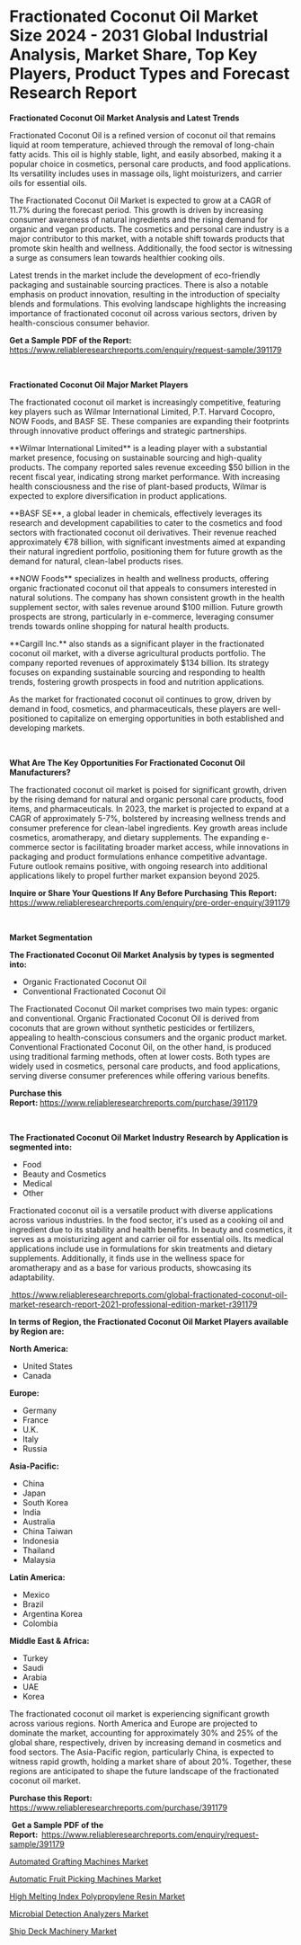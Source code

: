 <p><h1>Fractionated Coconut Oil Market Size 2024 - 2031 Global Industrial Analysis, Market Share, Top Key Players, Product Types and Forecast Research Report</h1></p><p><strong>Fractionated Coconut Oil Market Analysis and Latest Trends</strong></p>
<p><p>Fractionated Coconut Oil is a refined version of coconut oil that remains liquid at room temperature, achieved through the removal of long-chain fatty acids. This oil is highly stable, light, and easily absorbed, making it a popular choice in cosmetics, personal care products, and food applications. Its versatility includes uses in massage oils, light moisturizers, and carrier oils for essential oils.</p><p>The Fractionated Coconut Oil Market is expected to grow at a CAGR of 11.7% during the forecast period. This growth is driven by increasing consumer awareness of natural ingredients and the rising demand for organic and vegan products. The cosmetics and personal care industry is a major contributor to this market, with a notable shift towards products that promote skin health and wellness. Additionally, the food sector is witnessing a surge as consumers lean towards healthier cooking oils.</p><p>Latest trends in the market include the development of eco-friendly packaging and sustainable sourcing practices. There is also a notable emphasis on product innovation, resulting in the introduction of specialty blends and formulations. This evolving landscape highlights the increasing importance of fractionated coconut oil across various sectors, driven by health-conscious consumer behavior.</p></p>
<p><strong>Get a Sample PDF of the Report:&nbsp;</strong> <a href="https://www.reliableresearchreports.com/enquiry/request-sample/391179?utm_campaign=5&utm_medium=2&utm_source=Github&utm_content=ia&utm_term=26102024&utm_id=fractionated-coconut-oil">https://www.reliableresearchreports.com/enquiry/request-sample/391179</a></p>
<p>&nbsp;</p>
<p><strong>Fractionated Coconut Oil Major Market Players</strong></p>
<p><p>The fractionated coconut oil market is increasingly competitive, featuring key players such as Wilmar International Limited, P.T. Harvard Cocopro, NOW Foods, and BASF SE. These companies are expanding their footprints through innovative product offerings and strategic partnerships.</p><p>**Wilmar International Limited** is a leading player with a substantial market presence, focusing on sustainable sourcing and high-quality products. The company reported sales revenue exceeding $50 billion in the recent fiscal year, indicating strong market performance. With increasing health consciousness and the rise of plant-based products, Wilmar is expected to explore diversification in product applications.</p><p>**BASF SE**, a global leader in chemicals, effectively leverages its research and development capabilities to cater to the cosmetics and food sectors with fractionated coconut oil derivatives. Their revenue reached approximately €78 billion, with significant investments aimed at expanding their natural ingredient portfolio, positioning them for future growth as the demand for natural, clean-label products rises.</p><p>**NOW Foods** specializes in health and wellness products, offering organic fractionated coconut oil that appeals to consumers interested in natural solutions. The company has shown consistent growth in the health supplement sector, with sales revenue around $100 million. Future growth prospects are strong, particularly in e-commerce, leveraging consumer trends towards online shopping for natural health products.</p><p>**Cargill Inc.** also stands as a significant player in the fractionated coconut oil market, with a diverse agricultural products portfolio. The company reported revenues of approximately $134 billion. Its strategy focuses on expanding sustainable sourcing and responding to health trends, fostering growth prospects in food and nutrition applications.</p><p>As the market for fractionated coconut oil continues to grow, driven by demand in food, cosmetics, and pharmaceuticals, these players are well-positioned to capitalize on emerging opportunities in both established and developing markets.</p></p>
<p>&nbsp;</p>
<p><strong>What Are The Key Opportunities For Fractionated Coconut Oil Manufacturers?</strong></p>
<p><p>The fractionated coconut oil market is poised for significant growth, driven by the rising demand for natural and organic personal care products, food items, and pharmaceuticals. In 2023, the market is projected to expand at a CAGR of approximately 5-7%, bolstered by increasing wellness trends and consumer preference for clean-label ingredients. Key growth areas include cosmetics, aromatherapy, and dietary supplements. The expanding e-commerce sector is facilitating broader market access, while innovations in packaging and product formulations enhance competitive advantage. Future outlook remains positive, with ongoing research into additional applications likely to propel further market expansion beyond 2025.</p></p>
<p><strong>Inquire or Share Your Questions If Any Before Purchasing This Report:</strong> <a href="https://www.reliableresearchreports.com/enquiry/pre-order-enquiry/391179?utm_campaign=5&utm_medium=2&utm_source=Github&utm_content=ia&utm_term=26102024&utm_id=fractionated-coconut-oil">https://www.reliableresearchreports.com/enquiry/pre-order-enquiry/391179</a></p>
<p>&nbsp;</p>
<p><strong>Market Segmentation</strong></p>
<p><strong>The Fractionated Coconut Oil Market Analysis by types is segmented into:</strong></p>
<p><ul><li>Organic Fractionated Coconut Oil</li><li>Conventional Fractionated Coconut Oil</li></ul></p>
<p><p>The Fractionated Coconut Oil market comprises two main types: organic and conventional. Organic Fractionated Coconut Oil is derived from coconuts that are grown without synthetic pesticides or fertilizers, appealing to health-conscious consumers and the organic product market. Conventional Fractionated Coconut Oil, on the other hand, is produced using traditional farming methods, often at lower costs. Both types are widely used in cosmetics, personal care products, and food applications, serving diverse consumer preferences while offering various benefits.</p></p>
<p><strong>Purchase this Report:&nbsp;</strong><a href="https://www.reliableresearchreports.com/purchase/391179?utm_campaign=5&utm_medium=2&utm_source=Github&utm_content=ia&utm_term=26102024&utm_id=fractionated-coconut-oil">https://www.reliableresearchreports.com/purchase/391179</a></p>
<p>&nbsp;</p>
<p><strong>The Fractionated Coconut Oil Market Industry Research by Application is segmented into:</strong></p>
<p><ul><li>Food</li><li>Beauty and Cosmetics</li><li>Medical</li><li>Other</li></ul></p>
<p><p>Fractionated coconut oil is a versatile product with diverse applications across various industries. In the food sector, it's used as a cooking oil and ingredient due to its stability and health benefits. In beauty and cosmetics, it serves as a moisturizing agent and carrier oil for essential oils. Its medical applications include use in formulations for skin treatments and dietary supplements. Additionally, it finds use in the wellness space for aromatherapy and as a base for various products, showcasing its adaptability.</p></p>
<p><a href="https://www.reliableresearchreports.com/global-fractionated-coconut-oil-market-research-report-2021-professional-edition-market-r391179?utm_campaign=5&utm_medium=2&utm_source=Github&utm_content=ia&utm_term=26102024&utm_id=fractionated-coconut-oil">&nbsp;https://www.reliableresearchreports.com/global-fractionated-coconut-oil-market-research-report-2021-professional-edition-market-r391179</a></p>
<p><strong>In terms of Region, the Fractionated Coconut Oil Market Players available by Region are:</strong></p>
<p>
    <p> <strong> North America: </strong>
        <ul>
            <li>United States</li>
            <li>Canada</li>
        </ul>
        </p> 
    <p> <strong> Europe: </strong>
        <ul>
            <li>Germany</li>
            <li>France</li>
            <li>U.K.</li>
            <li>Italy</li>
            <li>Russia</li>
        </ul>
        </p> 
    <p> <strong> Asia-Pacific: </strong>
        <ul>
            <li>China</li>
            <li>Japan</li>
            <li>South Korea</li>
            <li>India</li>
            <li>Australia</li>
            <li>China Taiwan</li>
            <li>Indonesia</li>
            <li>Thailand</li>
            <li>Malaysia</li>
        </ul>
        </p> 
    <p> <strong> Latin America: </strong>
        <ul>
            <li>Mexico</li>
            <li>Brazil</li>
            <li>Argentina Korea</li>
            <li>Colombia</li>
        </ul>
        </p> 
    <p> <strong> Middle East & Africa: </strong>
        <ul>
            <li>Turkey</li>
            <li>Saudi</li>
            <li>Arabia</li>
            <li>UAE</li>
            <li>Korea</li>
        </ul>
    </p>
    </p>
<p><p>The fractionated coconut oil market is experiencing significant growth across various regions. North America and Europe are projected to dominate the market, accounting for approximately 30% and 25% of the global share, respectively, driven by increasing demand in cosmetics and food sectors. The Asia-Pacific region, particularly China, is expected to witness rapid growth, holding a market share of about 20%. Together, these regions are anticipated to shape the future landscape of the fractionated coconut oil market.</p></p>
<p><strong>Purchase this Report: </strong><a href="https://www.reliableresearchreports.com/purchase/391179?utm_campaign=5&utm_medium=2&utm_source=Github&utm_content=ia&utm_term=26102024&utm_id=fractionated-coconut-oil">https://www.reliableresearchreports.com/purchase/391179</a></p>
<p>&nbsp;<strong>Get a Sample PDF of the Report:&nbsp;&nbsp;</strong><a href="https://www.reliableresearchreports.com/enquiry/request-sample/391179?utm_campaign=5&utm_medium=2&utm_source=Github&utm_content=ia&utm_term=26102024&utm_id=fractionated-coconut-oil">https://www.reliableresearchreports.com/enquiry/request-sample/391179</a></p>
<p><strong></strong></p>
<p><p><a href="https://www.linkedin.com/pulse/emerging-trends-automated-grafting-machines-market-gzoxc?utm_campaign=5&utm_medium=2&utm_source=Github&utm_content=ia&utm_term=26102024&utm_id=fractionated-coconut-oil">Automated Grafting Machines Market</a></p><p><a href="https://www.linkedin.com/pulse/in-depth-analysis-global-automatic-fruit-picking-machines-jsyxc?utm_campaign=5&utm_medium=2&utm_source=Github&utm_content=ia&utm_term=26102024&utm_id=fractionated-coconut-oil">Automatic Fruit Picking Machines Market</a></p><p><a href="https://github.com/sumonsky0m/Market-Research-Report-List-1/blob/main/high-melting-index-polypropylene-resin-market.md?utm_campaign=5&utm_medium=2&utm_source=Github&utm_content=ia&utm_term=26102024&utm_id=fractionated-coconut-oil">High Melting Index Polypropylene Resin Market</a></p><p><a href="https://issuu.com/reportprime-2/docs/microbial-detection-analyzers-marke_589e7b51175053?utm_campaign=5&utm_medium=2&utm_source=Github&utm_content=ia&utm_term=26102024&utm_id=fractionated-coconut-oil">Microbial Detection Analyzers Market</a></p><p><a href="https://issuu.com/reportprime-2/docs/ship-deck-machinery-market-size-203_7a615ca3c908f8?utm_campaign=5&utm_medium=2&utm_source=Github&utm_content=ia&utm_term=26102024&utm_id=fractionated-coconut-oil">Ship Deck Machinery Market</a></p></p>